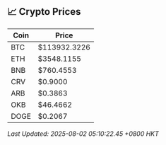 ## 📈 Crypto Prices

| Coin | Price |
| ---- | ----- |
| BTC | $113932.3226 |
| ETH | $3548.1155 |
| BNB | $760.4553 |
| CRV | $0.9000 |
| ARB | $0.3863 |
| OKB | $46.4662 |
| DOGE | $0.2067 |

_Last Updated: 2025-08-02 05:10:22.45 +0800 HKT_